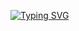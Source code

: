[![Typing SVG](https://readme-typing-svg.herokuapp.com?font=Fira+Code&pause=1000&width=435&lines=Hi+there%2C+I'm+Igor+;Computer+science+student%2C+C%23+developer+from+Saint-Petersburg%2C+Russia+%F0%9F%87%B7%F0%9F%87%BA)](https://git.io/typing-svg)
